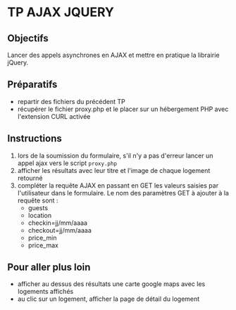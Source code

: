 # TP AJAX JQUERY

## Objectifs
Lancer des appels asynchrones en AJAX et mettre en pratique la librairie jQuery.

## Préparatifs
- repartir des fichiers du précédent TP
- récupérer le fichier proxy.php et le placer sur un hébergement PHP avec l'extension CURL activée

## Instructions
1. lors de la soumission du formulaire, s'il n'y a pas d'erreur lancer un appel ajax vers le script `proxy.php`
2. afficher les résultats avec leur titre et l'image de chaque logement retourné
3. compléter la requête AJAX en passant en GET les valeurs saisies par l'utilisateur dans le formulaire. Le nom des paramètres GET à ajouter à la requête sont : 
    + guests
    + location
    + checkin=jj/mm/aaaa
    + checkout=jj/mm/aaaa
    + price_min
    + price_max


## Pour aller plus loin
- afficher au dessus des résultats une carte google maps avec les logements affichés
- au clic sur un logement, afficher la page de détail du logement